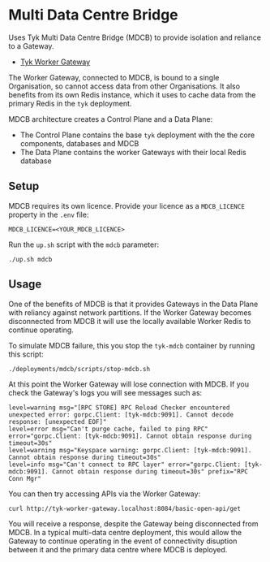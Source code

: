 # Multi Data Centre Bridge

Uses Tyk Multi Data Centre Bridge (MDCB) to provide isolation and reliance to a Gateway. 

- [Tyk Worker Gateway](http://tyk-mdcb-gateway.localhost:8084)

The Worker Gateway, connected to MDCB, is bound to a single Organisation, so cannot access data from other Organisations. It also benefits from its own Redis instance, which it uses to cache data from the primary Redis in the `tyk` deployment.

MDCB architecture creates a Control Plane and a Data Plane:

- The Control Plane contains the base `tyk` deployment with the the core components, databases and MDCB
- The Data Plane contains the worker Gateways with their local Redis database

## Setup

MDCB requires its own licence. Provide your licence as a `MDCB_LICENCE` property in the `.env` file:

```
MDCB_LICENCE=<YOUR_MDCB_LICENCE>
```

Run the `up.sh` script with the `mdcb` parameter:

```
./up.sh mdcb
```

## Usage

One of the benefits of MDCB is that it provides Gateways in the Data Plane with reliancy against network partitions. If the Worker Gateway becomes disconnected from MDCB it will use the locally available Worker Redis to continue operating.

To simulate MDCB failure, this you stop the `tyk-mdcb` container by running this script:

```
./deployments/mdcb/scripts/stop-mdcb.sh
```

At this point the Worker Gateway will lose connection with MDCB. If you check the Gateway's logs you will see messages such as:

```
level=warning msg="[RPC STORE] RPC Reload Checker encountered unexpected error: gorpc.Client: [tyk-mdcb:9091]. Cannot decode response: [unexpected EOF]"
level=error msg="Can't purge cache, failed to ping RPC" error="gorpc.Client: [tyk-mdcb:9091]. Cannot obtain response during timeout=30s"
level=warning msg="Keyspace warning: gorpc.Client: [tyk-mdcb:9091]. Cannot obtain response during timeout=30s"
level=info msg="Can't connect to RPC layer" error="gorpc.Client: [tyk-mdcb:9091]. Cannot obtain response during timeout=30s" prefix="RPC Conn Mgr"
```

You can then try accessing APIs via the Worker Gateway:

```
curl http://tyk-worker-gateway.localhost:8084/basic-open-api/get
```

You will receive a response, despite the Gateway being disconnected from MDCB. In a typical multi-data centre deployment, this would allow the Gateway to continue operating in the event of connectivity disuption between it and the primary data centre where MDCB is deployed.